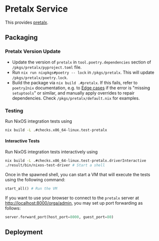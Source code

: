 # Pretalx Service

This provides [pretalx][pretalx].

## Packaging

### Pretalx Version Update

* Update the version of `pretalx` in `tool.poetry.dependencies` section of `/pkgs/pretalx/pyproject.toml` file.
* Run `nix run nixpkgs#poetry -- lock` in `/pkgs/pretalx`. This will update `/pkgs/pretalx/poetry.lock`.
* Build the package via `nix build .#pretalx`. If this fails, refer to `poetry2nix` documentation, e.g. to [Edge cases][poetry2nix-edge] if the error is "missing `setuptools`" or similar, and manually apply overrides to repair dependencies. Check `/pkgs/pretalx/default.nix` for examples.

### Testing

Run NixOS integration tests using
```sh
nix build -L .#checks.x86_64-linux.test-pretalx
```

#### Interactive Tests

Run NixOS integration tests interactively using
```sh
nix build -L .#checks.x86_64-linux.test-pretalx.driverInteractive
./result/bin/nixos-test-driver # Start a shell
```

Once in the spawned shell, you can start a VM that will execute the tests using the following command:
```python
start_all() # Run the VM
```

If you want to use your browser to connect to the `pretalx` server at <http://localhost:8000/orga/admin>, you may set up port forwarding as follows:
```python
server.forward_port(host_port=8000, guest_port=80)
```

## Deployment

[pretalx]: https://github.com/pretalx/pretalx
[poetry2nix-edge]: https://github.com/nix-community/poetry2nix/blob/master/docs/edgecases.md